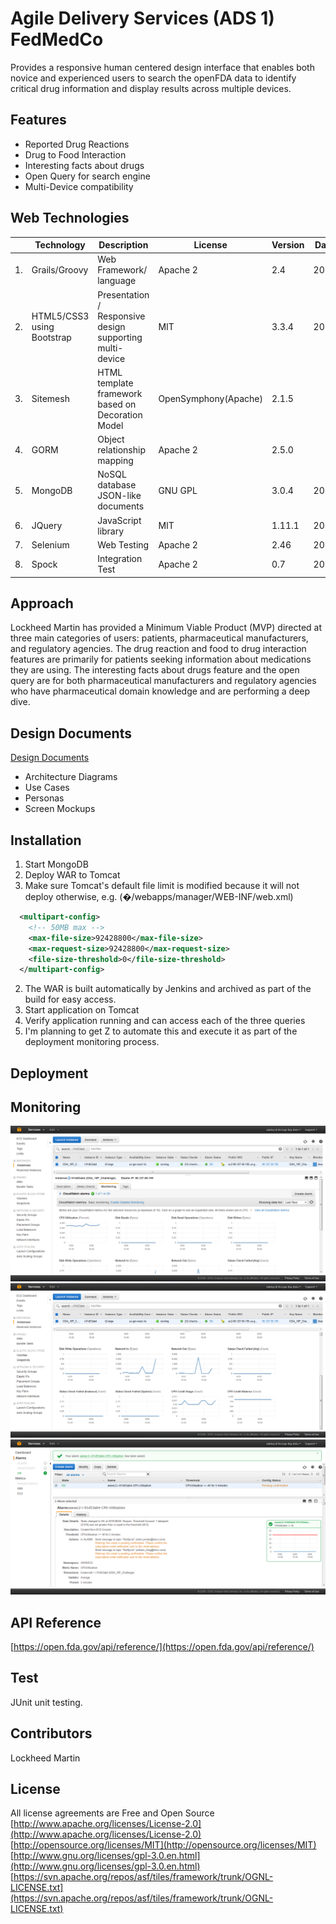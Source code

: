 # Agile Delivery Services (ADS 1) FedMedCo

Provides a responsive human centered design interface that enables both novice and experienced users to search the openFDA data to identify critical drug information and display results across multiple devices.

## Features

* Reported Drug Reactions
* Drug to Food Interaction
* Interesting facts about drugs
* Open Query for search engine
* Multi-Device compatibility

## Web Technologies

|   | **Technology** | **Description** | **License** | **Version** | **Date** |
| --- | --- | --- | --- | --- | --- |
| 1. | Grails/Groovy | Web Framework/ language | Apache 2 | 2.4 | 2014 |
| 2. | HTML5/CSS3 using Bootstrap | Presentation / Responsive design supporting multi-device | MIT | 3.3.4 | 2015 |
| 3. | Sitemesh | HTML template framework based on Decoration Model | OpenSymphony(Apache) | 2.1.5 |   |
| 4. | GORM | Object relationship mapping | Apache 2 | 2.5.0 |   |
| 5. | MongoDB | NoSQL database JSON-like documents | GNU GPL | 3.0.4 | 2015 |
| 6. | JQuery | JavaScript library | MIT | 1.11.1 | 2014 |
| 7. | Selenium | Web Testing | Apache 2 | 2.46 | 2015 |
| 8. | Spock | Integration Test | Apache 2 | 0.7 | 2012 |

## Approach

Lockheed Martin has provided a Minimum Viable Product (MVP) directed at three main categories of users: patients, pharmaceutical manufacturers, and regulatory agencies. The drug reaction and food to drug interaction features are primarily for patients seeking information about medications they are using. The interesting facts about drugs feature and the open query are for both pharmaceutical manufacturers and regulatory agencies who have pharmaceutical domain knowledge and are performing a deep dive.

## Design Documents
[Design Documents](docs/)
* Architecture Diagrams
* Use Cases
* Personas
* Screen Mockups

## Installation

1. Start MongoDB
2. Deploy WAR to Tomcat
  1. Make sure Tomcat's default file limit is modified because it will not deploy otherwise, e.g. (�/webapps/manager/WEB-INF/web.xml)
  ```xml
    <multipart-config>
      <!-- 50MB max -->
      <max-file-size>92428800</max-file-size>
      <max-request-size>92428800</max-request-size>
      <file-size-threshold>0</file-size-threshold>
    </multipart-config>
  ```
  2. The WAR is built automatically by Jenkins and archived as part of the build for easy access.
3. Start application on Tomcat
4. Verify application running and can access each of the three queries
  1. I'm planning to get Z to automate this and execute it as part of the deployment monitoring process.

## Deployment

## Monitoring

![alt text](docs/aws1.png "AWS Monitoring")
![alt text](docs/aws2.png "AWS Monitoring")
![alt text](docs/aws3.png "AWS Monitoring")

## API Reference

[https://open.fda.gov/api/reference/](https://open.fda.gov/api/reference/)

## Test

JUnit unit testing.

## Contributors

Lockheed Martin

## License

All license agreements are Free and Open Source
[http://www.apache.org/licenses/License-2.0](http://www.apache.org/licenses/License-2.0)
[http://opensource.org/licenses/MIT](http://opensource.org/licenses/MIT)
[http://www.gnu.org/licenses/gpl-3.0.en.html](http://www.gnu.org/licenses/gpl-3.0.en.html)
[https://svn.apache.org/repos/asf/tiles/framework/trunk/OGNL-LICENSE.txt](https://svn.apache.org/repos/asf/tiles/framework/trunk/OGNL-LICENSE.txt)
